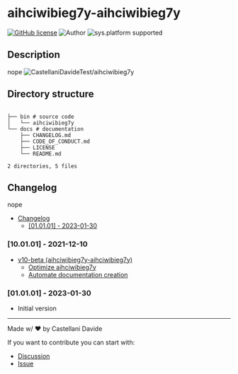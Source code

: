 # aihciwibieg7y-aihciwibieg7y
[![GitHub license](https://img.shields.io/badge/license-GNU-green?style=flat)](https://github.com/CastellaniDavideTest/aihciwibieg7y/blob/main/docs/LICENSE)
![Author](https://img.shields.io/badge/author-DavideC03-green?style=flat)
![sys.platform supported](https://img.shields.io/badge/OS%20platform%20supported-all-blue?style=flat) 

##  Description 
nope
![CastellaniDavideTest/aihciwibieg7y](https://opengraph.githubassets.com/5d8ecaea13a8de43fbb9e92cb71bff557279922383370a037ebd87a536978455/CastellaniDavideTest/aihciwibieg7y)
##  Directory structure 

```

├── bin # source code
│   └── aihciwibieg7y
└── docs # documentation
    ├── CHANGELOG.md
    ├── CODE_OF_CONDUCT.md
    ├── LICENSE
    └── README.md

2 directories, 5 files
```
##  Changelog 
nope

- [ Changelog ](#changelog)
  - [[01.01.01] - 2023-01-30](#010101---2023-01-30)


### [10.01.01] - 2021-12-10
- [v10-beta (aihciwibieg7y-aihciwibieg7y)](https://github.com/aihciwibieg7y/issues/5)
  - [Optimize aihciwibieg7y](https://github.com/aihciwibieg7y/issues/7)
  - [Automate documentation creation](https://github.com/aihciwibieg7y/issues/6)

### [01.01.01] - 2023-01-30
 - Initial version

---
Made w/ :heart: by Castellani Davide

If you want to contribute you can start with:
- [Discussion](https://github.com/CastellaniDavideTest/aihciwibieg7y/discussions)
- [Issue](https://github.com/CastellaniDavideTest/aihciwibieg7y/issues/new)

